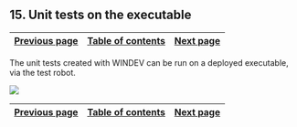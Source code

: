 
## 15. Unit tests on the executable
			

| [Previous page](../Concepts_WD/1410087076.md) | [Table of contents](../Concepts_WD/1410087098.md) | [Next page](../Concepts_WD/1410087078.md) |
| --- | --- | --- |



<a name="NOTE1"></a>
<a name="NOTE1_1"></a>
The unit tests created with WINDEV can be run on a deployed executable, via the test robot.

![](https://doc.pcsoft.fr/en-US/images/image.awp?langid=3&name=P4-Test%20unitaires%20sur%20l'ex%E9cutable.gif)


| [Previous page](../Concepts_WD/1410087076.md) | [Table of contents](../Concepts_WD/1410087098.md) | [Next page](../Concepts_WD/1410087078.md) |
| --- | --- | --- |




